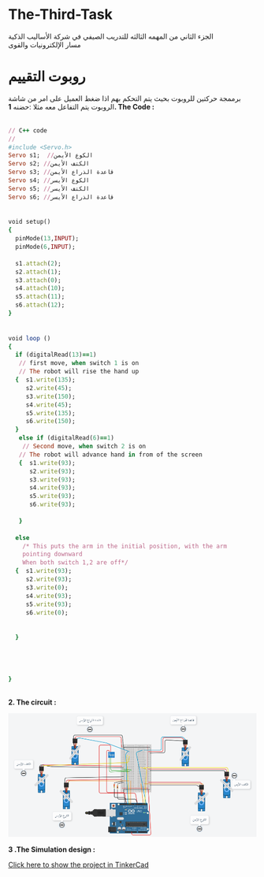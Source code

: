 
# The-Third-Task
الجزء الثاني من المهمه الثالثه للتدريب الصيفي في شركة الأساليب الذكية  
مسار الإلكترونيات والقوى


# روبوت التقييم
برممجة حركتين للروبوت بحيث يتم التحكم بهم اذا ضغط العميل على امر من شاشة الروبوت يتم التفاعل معه مثلا :حضنه 
**1.  The Code :**

```ruby

// C++ code
//
#include <Servo.h>
Servo s1;  //الكوع الأيمن
Servo s2; //الكتف الأيمن
Servo s3; //قاعدة الذراع الأيمن
Servo s4; //الكوع الأيسر
Servo s5; //الكتف الأيسر
Servo s6; //قاعدة الذراع الأيسر


void setup()
{
  pinMode(13,INPUT);
  pinMode(6,INPUT);
  
  s1.attach(2);
  s2.attach(1);
  s3.attach(0);
  s4.attach(10);
  s5.attach(11);
  s6.attach(12);
}
    

void loop ()
{ 
  if (digitalRead(13)==1)
   // first move, when switch 1 is on 
   // The robot will rise the hand up
  {  s1.write(135);
     s2.write(45);
     s3.write(150);
     s4.write(45);
     s5.write(135);
     s6.write(150);
  }
   else if (digitalRead(6)==1)
    // Second move, when switch 2 is on 
   // The robot will advance hand in from of the screen 
   {  s1.write(93);
      s2.write(93);
      s3.write(93);
      s4.write(93);
      s5.write(93);
      s6.write(93);
   
   }
  
  else 
    /* This puts the arm in the initial position, with the arm
    pointing downward
    When both switch 1,2 are off*/
  {  s1.write(93);
     s2.write(93);
     s3.write(0);
     s4.write(93);
     s5.write(93);
     s6.write(0);
  
  
  }

     


}
 
```


**2. The circuit  :**


![Circuit](https://github.com/AbdulazizAlhasil/Summer-Training/blob/main/The%20third%20task/%D8%AD%D8%B1%D9%83%D8%A7%D8%AA%20%D8%A7%D9%84%D8%B1%D9%88%D8%A8%D9%88%D8%AA.png?raw=true)



**3 .The Simulation design  :**

[Click here to show the project in TinkerCad](https://www.tinkercad.com/things/klgma9W4OOI-copy-of-robot-arm-servo/editel?tenant=circuits)





